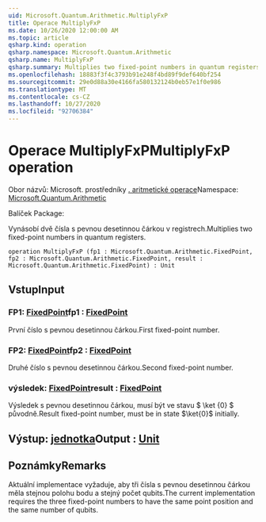 ```yaml
---
uid: Microsoft.Quantum.Arithmetic.MultiplyFxP
title: Operace MultiplyFxP
ms.date: 10/26/2020 12:00:00 AM
ms.topic: article
qsharp.kind: operation
qsharp.namespace: Microsoft.Quantum.Arithmetic
qsharp.name: MultiplyFxP
qsharp.summary: Multiplies two fixed-point numbers in quantum registers.
ms.openlocfilehash: 18883f3f4c3793b91e248f4bd89f9def640bf254
ms.sourcegitcommit: 29e0d88a30e4166fa580132124b0eb57e1f0e986
ms.translationtype: MT
ms.contentlocale: cs-CZ
ms.lasthandoff: 10/27/2020
ms.locfileid: "92706384"
---
```

# <a name="multiplyfxp-operation"></a><span data-ttu-id="549b2-102">Operace MultiplyFxP</span><span class="sxs-lookup"><span data-stu-id="549b2-102">MultiplyFxP operation</span></span>

<span data-ttu-id="549b2-103">Obor názvů: Microsoft. prostředníky [. aritmetické operace](xref:Microsoft.Quantum.Arithmetic)</span><span class="sxs-lookup"><span data-stu-id="549b2-103">Namespace: [Microsoft.Quantum.Arithmetic](xref:Microsoft.Quantum.Arithmetic)</span></span>

<span data-ttu-id="549b2-104">Balíček [](https://nuget.org/packages/)</span><span class="sxs-lookup"><span data-stu-id="549b2-104">Package: [](https://nuget.org/packages/)</span></span>


<span data-ttu-id="549b2-105">Vynásobí dvě čísla s pevnou desetinnou čárkou v registrech.</span><span class="sxs-lookup"><span data-stu-id="549b2-105">Multiplies two fixed-point numbers in quantum registers.</span></span>

```qsharp
operation MultiplyFxP (fp1 : Microsoft.Quantum.Arithmetic.FixedPoint, fp2 : Microsoft.Quantum.Arithmetic.FixedPoint, result : Microsoft.Quantum.Arithmetic.FixedPoint) : Unit
```


## <a name="input"></a><span data-ttu-id="549b2-106">Vstup</span><span class="sxs-lookup"><span data-stu-id="549b2-106">Input</span></span>

### <a name="fp1--fixedpoint"></a><span data-ttu-id="549b2-107">FP1: [FixedPoint](xref:Microsoft.Quantum.Arithmetic.FixedPoint)</span><span class="sxs-lookup"><span data-stu-id="549b2-107">fp1 : [FixedPoint](xref:Microsoft.Quantum.Arithmetic.FixedPoint)</span></span>

<span data-ttu-id="549b2-108">První číslo s pevnou desetinnou čárkou.</span><span class="sxs-lookup"><span data-stu-id="549b2-108">First fixed-point number.</span></span>


### <a name="fp2--fixedpoint"></a><span data-ttu-id="549b2-109">FP2: [FixedPoint](xref:Microsoft.Quantum.Arithmetic.FixedPoint)</span><span class="sxs-lookup"><span data-stu-id="549b2-109">fp2 : [FixedPoint](xref:Microsoft.Quantum.Arithmetic.FixedPoint)</span></span>

<span data-ttu-id="549b2-110">Druhé číslo s pevnou desetinnou čárkou.</span><span class="sxs-lookup"><span data-stu-id="549b2-110">Second fixed-point number.</span></span>


### <a name="result--fixedpoint"></a><span data-ttu-id="549b2-111">výsledek: [FixedPoint](xref:Microsoft.Quantum.Arithmetic.FixedPoint)</span><span class="sxs-lookup"><span data-stu-id="549b2-111">result : [FixedPoint](xref:Microsoft.Quantum.Arithmetic.FixedPoint)</span></span>

<span data-ttu-id="549b2-112">Výsledek s pevnou desetinnou čárkou, musí být ve stavu $ \ket {0} $ původně.</span><span class="sxs-lookup"><span data-stu-id="549b2-112">Result fixed-point number, must be in state $\ket{0}$ initially.</span></span>



## <a name="output--unit"></a><span data-ttu-id="549b2-113">Výstup: [jednotka](xref:microsoft.quantum.lang-ref.unit)</span><span class="sxs-lookup"><span data-stu-id="549b2-113">Output : [Unit](xref:microsoft.quantum.lang-ref.unit)</span></span>



## <a name="remarks"></a><span data-ttu-id="549b2-114">Poznámky</span><span class="sxs-lookup"><span data-stu-id="549b2-114">Remarks</span></span>

<span data-ttu-id="549b2-115">Aktuální implementace vyžaduje, aby tři čísla s pevnou desetinnou čárkou měla stejnou polohu bodu a stejný počet qubits.</span><span class="sxs-lookup"><span data-stu-id="549b2-115">The current implementation requires the three fixed-point numbers to have the same point position and the same number of qubits.</span></span>